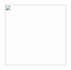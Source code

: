 </p>
<div align="center">

[<img src="https://github.com/user-attachments/assets/27a41eda-6900-4fb7-a02e-eaaeb70ab6dc" width="200" />](https://simple.wikipedia.org/wiki/Grass)
